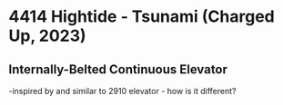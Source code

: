 # 4414 Hightide - Tsunami (Charged Up, 2023)
## Internally-Belted Continuous Elevator




-inspired by and similar to 2910 elevator - how is it different?